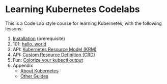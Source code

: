 # Learning Kubernetes Codelabs

This is a Code Lab style course for learning Kubernetes, with the following lessons:

1. [Installation](docs/install.md) (prerequisite)
1. 101: [hello, world](docs/hello-world.md)
1. API: [Kubernetes Resource Model (KRM)](docs/krm.md)
1. API: [Custom Resource Definition (CRD)](docs/crd.md)
1. Fun: [Colorize your kubectl output](docs/fun/kubecolor.md)
1. Appendix
   * [About Kubernetes](docs/appendix/about-kubernetes.md)
   * [Other Guides](docs/appendix/other-guides.md)
